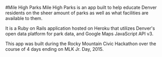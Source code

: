 #Mile High Parks
Mile High Parks is an app built to help educate Denver residents on the sheer amount of parks as well as what facilities are available to them.

It is a Ruby on Rails application hosted on Heroku that utilizes Denver's open data platform for park data, and Google Maps JavaScript API v3.

This app was built during the Rocky Mountain Civic Hackathon over the course of 4 days ending on MLK Jr. Day, 2015.
